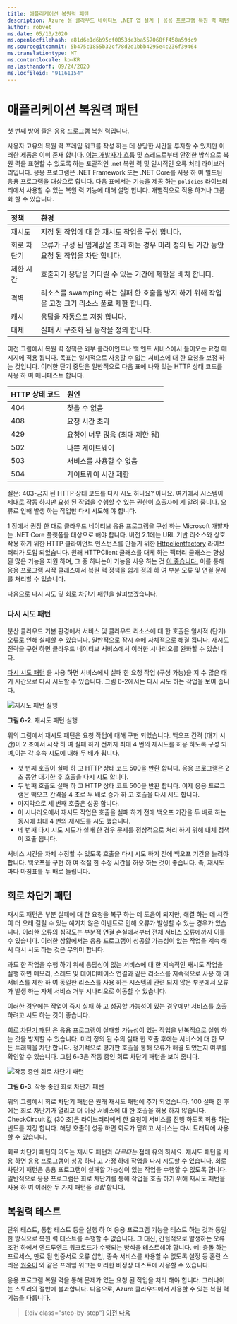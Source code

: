 ```yaml
---
title: 애플리케이션 복원력 패턴
description: Azure 용 클라우드 네이티브 .NET 앱 설계 | 응용 프로그램 복원 력 패턴
author: robvet
ms.date: 05/13/2020
ms.openlocfilehash: e81d6e1d6b95cf0053de3ba557068ff458a59dc9
ms.sourcegitcommit: 5b475c1855b32cf78d2d1bbb4295e4c236f39464
ms.translationtype: MT
ms.contentlocale: ko-KR
ms.lasthandoff: 09/24/2020
ms.locfileid: "91161154"
---
```

# <a name="application-resiliency-patterns"></a>애플리케이션 복원력 패턴

첫 번째 방어 줄은 응용 프로그램 복원 력입니다.

사용자 고유의 복원 력 프레임 워크를 작성 하는 데 상당한 시간을 투자할 수 있지만 이러한 제품은 이미 존재 합니다. [이는 개발자가 흐름](http://www.thepollyproject.org/) 및 스레드로부터 안전한 방식으로 복원 력을 표현할 수 있도록 하는 포괄적인 .net 복원 력 및 일시적인 오류 처리 라이브러리입니다. 응용 프로그램은 .NET Framework 또는 .NET Core를 사용 하 여 빌드된 응용 프로그램을 대상으로 합니다. 다음 표에서는 기능을 제공 하는 `policies` 라이브러리에서 사용할 수 있는 복원 력 기능에 대해 설명 합니다. 개별적으로 적용 하거나 그룹화 할 수 있습니다.

| 정책 | 환경 |
| :-------- | :-------- |
| 재시도 | 지정 된 작업에 대 한 재시도 작업을 구성 합니다. |
| 회로 차단기 | 오류가 구성 된 임계값을 초과 하는 경우 미리 정의 된 기간 동안 요청 된 작업을 차단 합니다. |
| 제한 시간 | 호출자가 응답을 기다릴 수 있는 기간에 제한을 배치 합니다. |
| 격벽 | 리소스를 swamping 하는 실패 한 호출을 방지 하기 위해 작업을 고정 크기 리소스 풀로 제한 합니다. |
| 캐시 | 응답을 자동으로 저장 합니다. |
| 대체 | 실패 시 구조화 된 동작을 정의 합니다. |

이전 그림에서 복원 력 정책은 외부 클라이언트나 백 엔드 서비스에서 들어오는 요청 메시지에 적용 됩니다. 목표는 일시적으로 사용할 수 없는 서비스에 대 한 요청을 보정 하는 것입니다. 이러한 단기 중단은 일반적으로 다음 표에 나와 있는 HTTP 상태 코드를 사용 하 여 매니페스트 합니다.

| HTTP 상태 코드| 원인 |
| :-------- | :-------- |
| 404 | 찾을 수 없음 |
| 408 | 요청 시간 초과 |
| 429 | 요청이 너무 많음 (최대 제한 됨) |
| 502 | 나쁜 게이트웨이 |
| 503 | 서비스를 사용할 수 없음 |
| 504 | 게이트웨이 시간 제한 |

질문: 403-금지 된 HTTP 상태 코드를 다시 시도 하나요? 아니요. 여기에서 시스템이 제대로 작동 하지만 요청 된 작업을 수행할 수 있는 권한이 호출자에 게 알려 줍니다. 오류로 인해 발생 하는 작업만 다시 시도해 야 합니다.

1 장에서 권장 한 대로 클라우드 네이티브 응용 프로그램을 구성 하는 Microsoft 개발자는 .NET Core 플랫폼을 대상으로 해야 합니다. 버전 2.1에는 URL 기반 리소스와 상호 작용 하기 위한 HTTP 클라이언트 인스턴스를 만들기 위한 [Httpclientfactory](https://www.stevejgordon.co.uk/introduction-to-httpclientfactory-aspnetcore) 라이브러리가 도입 되었습니다. 원래 HTTPClient 클래스를 대체 하는 팩터리 클래스는 향상 된 많은 기능을 지원 하며, 그 중 하나는이 기능을 사용 하는 것 [이 좋습니다.](../microservices/implement-resilient-applications/implement-http-call-retries-exponential-backoff-polly.md) 이를 통해 응용 프로그램 시작 클래스에서 복원 력 정책을 쉽게 정의 하 여 부분 오류 및 연결 문제를 처리할 수 있습니다.

다음으로 다시 시도 및 회로 차단기 패턴을 살펴보겠습니다.

### <a name="retry-pattern"></a>다시 시도 패턴

분산 클라우드 기본 환경에서 서비스 및 클라우드 리소스에 대 한 호출은 일시적 (단기) 오류로 인해 실패할 수 있습니다. 일반적으로 잠시 후에 자체적으로 해결 됩니다. 재시도 전략을 구현 하면 클라우드 네이티브 서비스에서 이러한 시나리오를 완화할 수 있습니다.

[다시 시도 패턴](/azure/architecture/patterns/retry) 을 사용 하면 서비스에서 실패 한 요청 작업 (구성 가능)을 지 수 많은 대기 시간으로 다시 시도할 수 있습니다. 그림 6-2에서는 다시 시도 하는 작업을 보여 줍니다.

![재시도 패턴 실행](./media/retry-pattern.png)

**그림 6-2**. 재시도 패턴 실행

위의 그림에서 재시도 패턴은 요청 작업에 대해 구현 되었습니다. 백오프 간격 (대기 시간)이 2 초에서 시작 하 여 실패 하기 전까지 최대 4 번의 재시도를 허용 하도록 구성 되며,이는 각 후속 시도에 대해 두 배가 됩니다.

- 첫 번째 호출이 실패 하 고 HTTP 상태 코드 500을 반환 합니다. 응용 프로그램은 2 초 동안 대기한 후 호출을 다시 시도 합니다.
- 두 번째 호출도 실패 하 고 HTTP 상태 코드 500을 반환 합니다. 이제 응용 프로그램은 백오프 간격을 4 초로 두 배로 증가 하 고 호출을 다시 시도 합니다.
- 마지막으로 세 번째 호출은 성공 합니다.
- 이 시나리오에서 재시도 작업은 호출을 실패 하기 전에 백오프 기간을 두 배로 하는 동시에 최대 4 번의 재시도를 시도 했습니다.
- 네 번째 다시 시도 시도가 실패 한 경우 문제를 정상적으로 처리 하기 위해 대체 정책이 호출 됩니다.

서비스 시간을 자체 수정할 수 있도록 호출을 다시 시도 하기 전에 백오프 기간을 늘려야 합니다. 백오프을 구현 하 여 적절 한 수정 시간을 허용 하는 것이 좋습니다. 즉, 재시도 마다 마침표를 두 배로 늘립니다.

## <a name="circuit-breaker-pattern"></a>회로 차단기 패턴

재시도 패턴은 부분 실패에 대 한 요청을 복구 하는 데 도움이 되지만, 해결 하는 데 시간이 더 오래 걸릴 수 있는 예기치 않은 이벤트로 인해 오류가 발생할 수 있는 경우가 있습니다. 이러한 오류의 심각도는 부분적 연결 손실에서부터 전체 서비스 오류에까지 이를 수 있습니다. 이러한 상황에서는 응용 프로그램이 성공할 가능성이 없는 작업을 계속 해 서 다시 시도 하는 것은 무의미 합니다.

과도 한 작업을 수행 하기 위해 응답성이 없는 서비스에 대 한 지속적인 재시도 작업을 실행 하면 메모리, 스레드 및 데이터베이스 연결과 같은 리소스를 지속적으로 사용 하 여 서비스를 제한 하 여 동일한 리소스를 사용 하는 시스템의 관련 되지 않은 부분에서 오류가 발생 하는 자체 서비스 거부 시나리오로 이동할 수 있습니다.

이러한 경우에는 작업이 즉시 실패 하 고 성공할 가능성이 있는 경우에만 서비스를 호출 하려고 시도 하는 것이 좋습니다.

[회로 차단기 패턴](/azure/architecture/patterns/circuit-breaker) 은 응용 프로그램이 실패할 가능성이 있는 작업을 반복적으로 실행 하는 것을 방지할 수 있습니다. 미리 정의 된 수의 실패 한 호출 후에는 서비스에 대 한 모든 트래픽을 차단 합니다. 정기적으로 평가판 호출을 통해 오류가 해결 되었는지 여부를 확인할 수 있습니다. 그림 6-3은 작동 중인 회로 차단기 패턴을 보여 줍니다.

![작동 중인 회로 차단기 패턴](./media/circuit-breaker-pattern.png)

**그림 6-3**. 작동 중인 회로 차단기 패턴

위의 그림에서 회로 차단기 패턴은 원래 재시도 패턴에 추가 되었습니다. 100 실패 한 후에는 회로 차단기가 열리고 더 이상 서비스에 대 한 호출을 허용 하지 않습니다. CheckCircuit 값 (30 초)은 라이브러리에서 한 요청이 서비스를 진행 하도록 허용 하는 빈도를 지정 합니다. 해당 호출이 성공 하면 회로가 닫히고 서비스는 다시 트래픽에 사용할 수 있습니다.

회로 차단기 패턴의 의도는 재시도 패턴과 *다르다는* 점에 유의 하세요. 재시도 패턴을 사용 하면 응용 프로그램이 성공 하다 고 가정 하에 작업을 다시 시도할 수 있습니다. 회로 차단기 패턴은 응용 프로그램이 실패할 가능성이 있는 작업을 수행할 수 없도록 합니다. 일반적으로 응용 프로그램은 회로 차단기를 통해 작업을 호출 하기 위해 재시도 패턴을 사용 하 여 이러한 두 가지 패턴을 *결합* 합니다.

## <a name="testing-for-resiliency"></a>복원력 테스트

단위 테스트, 통합 테스트 등을 실행 하 여 응용 프로그램 기능을 테스트 하는 것과 동일한 방식으로 복원 력 테스트를 수행할 수 없습니다. 그 대신, 간헐적으로 발생하는 오류 조건 하에서 엔드투엔드 워크로드가 수행되는 방식을 테스트해야 합니다. 예: 충돌 하는 프로세스, 만료 된 인증서로 오류 삽입, 종속 서비스를 사용할 수 없도록 설정 등 혼란 스러운 [원숭이](https://github.com/Netflix/chaosmonkey) 와 같은 프레임 워크는 이러한 비정상 테스트에 사용할 수 있습니다.

응용 프로그램 복원 력을 통해 문제가 있는 요청 된 작업을 처리 해야 합니다. 그러나이는 스토리의 절반에 불과합니다. 다음으로, Azure 클라우드에서 사용할 수 있는 복원 력 기능을 다룹니다.

>[!div class="step-by-step"]
>[이전](resiliency.md)
>[다음](infrastructure-resiliency-azure.md)
